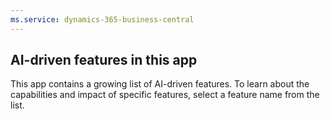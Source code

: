 ```yaml
---
ms.service: dynamics-365-business-central
---
```

## AI-driven features in this app

This app contains a growing list of AI-driven features. To learn about the capabilities and impact of specific features, select a feature name from the list.